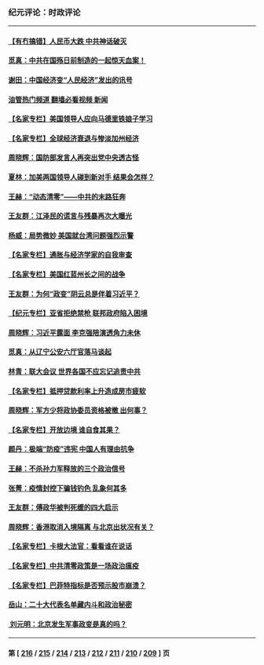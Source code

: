 ### 纪元评论：时政评论
---
#### [【有冇搞错】人民币大跌 中共神话破灭](../../pages/nsc1025/n13835616.md?10010330) 
#### [觅真：中共在国殇日前制造的一起惊天血案！](../../pages/nsc1025/n13836016.md?10010330) 
#### [谢田：中国经济变“人民经济”发出的讯号](../../pages/nsc1025/n13835608.md?10010330) 
#### [油管热门频道 翻墙必看视频 新闻](ok?10010330)
#### [【名家专栏】美国领导人应向马德里铁娘子学习](../../pages/nsc1025/n13835411.md?10010330) 
#### [【名家专栏】全球经济衰退与惨淡加州经济](../../pages/nsc1025/n13835408.md?10010330) 
#### [周晓辉：国防部发言人再突出党中央透古怪](../../pages/nsc1025/n13835623.md?10010330) 
#### [夏林：加美两国领导人碰到新对手 结果会怎样？](../../pages/nsc1025/n13835552.md?10010330) 
#### [王赫：“动态清零”——中共的末路狂奔](../../pages/nsc1025/n13835159.md?10010330) 
#### [王友群：江泽民的谎言与残暴再次大曝光](../../pages/nsc1025/n13834808.md?10010330) 
#### [杨威：局势微妙 美国就台湾问题强烈示警](../../pages/nsc1025/n13835024.md?10010330) 
#### [【名家专栏】通胀与经济学家的自我审查](../../pages/nsc1025/n13834612.md?10010330) 
#### [【名家专栏】美国红蓝州长之间的战争](../../pages/nsc1025/n13834594.md?10010330) 
#### [王友群：为何“政变”阴云总是伴着习近平？](../../pages/nsc1025/n13834104.md?10010330) 
#### [【纪元专栏】亚省拒绝禁枪 联邦政府陷入困境](../../pages/nsc1025/n13834698.md?10010330) 
#### [周晓辉：习近平露面 李克强陪演透角力未休](../../pages/nsc1025/n13834675.md?10010330) 
#### [觅真：从辽宁公安六厅官落马谈起](../../pages/nsc1025/n13834409.md?10010330) 
#### [林青：联大会议 世界各国不应忘记追责中共](../../pages/nsc1025/n13834256.md?10010330) 
#### [【名家专栏】抵押贷款利率上升造成房市疲软](../../pages/nsc1025/n13833781.md?10010330) 
#### [周晓辉：军方少将政协委员资格被撤 出何事？](../../pages/nsc1025/n13833866.md?10010330) 
#### [【名家专栏】开放边境 谁自食其果？](../../pages/nsc1025/n13833776.md?10010330) 
#### [颜丹：极端“防疫”违宪 中国人有理由抗争](../../pages/nsc1025/n13833249.md?10010330) 
#### [王赫：不杀孙力军释放的三个政治信号](../../pages/nsc1025/n13833326.md?10010330) 
#### [张菁：疫情封控下骗钱钓色 乱象何其多](../../pages/nsc1025/n13833242.md?10010330) 
#### [王友群：傅政华被判死缓的四大启示](../../pages/nsc1025/n13833274.md?10010330) 
#### [周晓辉：香港取消入境隔离 与北京出状况有关？](../../pages/nsc1025/n13833268.md?10010330) 
#### [【名家专栏】卡根大法官：看看谁在说话](../../pages/nsc1025/n13832996.md?10010330) 
#### [【名家专栏】中共清零政策是一场政治瘟疫](../../pages/nsc1025/n13833018.md?10010330) 
#### [【名家专栏】巴菲特指标是否预示股市崩溃？](../../pages/nsc1025/n13833006.md?10010330) 
#### [岳山：二十大代表名单藏内斗和政治秘密](../../pages/nsc1025/n13833108.md?10010330) 
#### [ 刘元明：北京发生军事政变是真的吗？](../../pages/nsc1025/n13833149.md?10010330) 

---
#### 第 [ [216](./216.md?10010330) / [215](./215.md?10010330) / [214](./214.md?10010330) / [213](./213.md?10010330) / [212](./212.md?10010330) / [211](./211.md?10010330) / [210](./210.md?10010330) / [209](./209.md?10010330) ] 页
